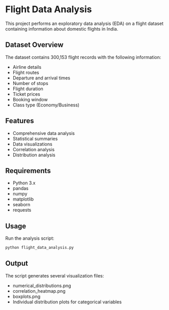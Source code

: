 # Flight Data Analysis

This project performs an exploratory data analysis (EDA) on a flight dataset containing information about domestic flights in India.

## Dataset Overview
The dataset contains 300,153 flight records with the following information:
- Airline details
- Flight routes
- Departure and arrival times
- Number of stops
- Flight duration
- Ticket prices
- Booking window
- Class type (Economy/Business)

## Features
- Comprehensive data analysis
- Statistical summaries
- Data visualizations
- Correlation analysis
- Distribution analysis

## Requirements
- Python 3.x
- pandas
- numpy
- matplotlib
- seaborn
- requests

## Usage
Run the analysis script:
```bash
python flight_data_analysis.py
```

## Output
The script generates several visualization files:
- numerical_distributions.png
- correlation_heatmap.png
- boxplots.png
- Individual distribution plots for categorical variables 